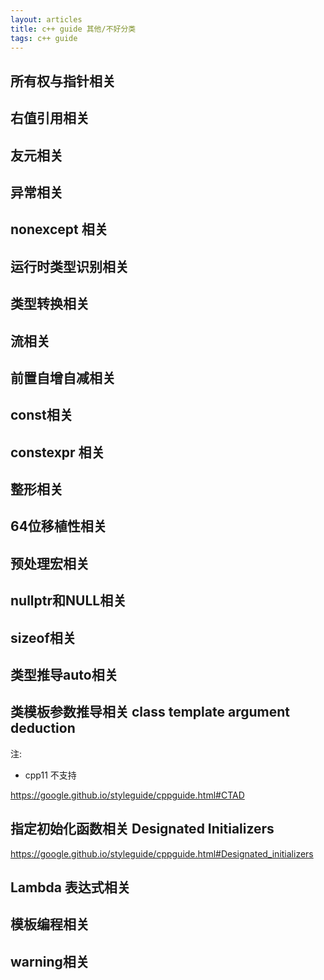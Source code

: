 ```yaml
---
layout: articles
title: c++ guide 其他/不好分类
tags: c++ guide 
---
```



## 所有权与指针相关


## 右值引用相关

## 友元相关

## 异常相关

## nonexcept 相关

## 运行时类型识别相关


## 类型转换相关

## 流相关

## 前置自增自减相关

## const相关

## constexpr 相关

## 整形相关

## 64位移植性相关


## 预处理宏相关


## nullptr和NULL相关


## sizeof相关

## 类型推导auto相关


## 类模板参数推导相关 class template argument deduction


注: 
- cpp11 不支持

https://google.github.io/styleguide/cppguide.html#CTAD




## 指定初始化函数相关 Designated Initializers

https://google.github.io/styleguide/cppguide.html#Designated_initializers


## Lambda 表达式相关


## 模板编程相关


## warning相关

